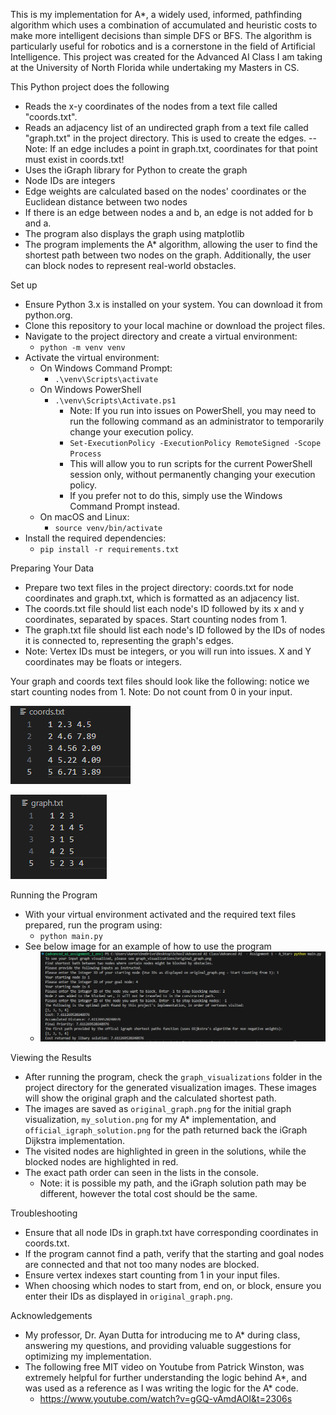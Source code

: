 This is my implementation for A*, a widely used, informed, pathfinding algorithm which uses a combination of accumulated and heuristic costs to make more intelligent decisions than simple DFS or BFS. The algorithm is particularly useful for robotics and is a cornerstone in the field of Artificial Intelligence. This project was created for the Advanced AI Class I am taking at the University of North Florida while undertaking my Masters in CS.

This Python project does the following
  - Reads the x-y coordinates of the nodes from a text file called "coords.txt".
  - Reads an adjacency list of an undirected graph from a text file called "graph.txt" in the project directory. This is used to create the edges.
    -- Note: If an edge includes a point in graph.txt, coordinates for that point must exist in coords.txt!
  - Uses the iGraph library for Python to create the graph
  - Node IDs are integers
  - Edge weights are calculated based on the nodes' coordinates or the Euclidean distance between two nodes
  - If there is an edge between nodes a and b, an edge is not added for b and a.
  - The program also displays the graph using matplotlib
  - The program implements the A* algorithm, allowing the user to find the shortest path between two nodes on the graph. Additionally, the user can block nodes to represent real-world obstacles.

Set up
  - Ensure Python 3.x is installed on your system. You can download it from python.org.
  - Clone this repository to your local machine or download the project files.
  - Navigate to the project directory and create a virtual environment:
    - `python -m venv venv`
  - Activate the virtual environment:
    - On Windows Command Prompt:
      - `.\venv\Scripts\activate`
    - On Windows PowerShell
      - `.\venv\Scripts\Activate.ps1`
        - Note: If you run into issues on PowerShell, you may need to run the following command as an administrator to temporarily change your execution policy.
        - `Set-ExecutionPolicy -ExecutionPolicy RemoteSigned -Scope Process`
        - This will allow you to run scripts for the current PowerShell session only, without permanently changing your execution policy.
        - If you prefer not to do this, simply use the Windows Command Prompt instead.
    - On macOS and Linux:
      - `source venv/bin/activate`
  - Install the required dependencies:
      - `pip install -r requirements.txt`

Preparing Your Data
- Prepare two text files in the project directory: coords.txt for node coordinates and graph.txt, which is formatted as an adjacency list.
- The coords.txt file should list each node's ID followed by its x and y coordinates, separated by spaces. Start counting nodes from 1.
- The graph.txt file should list each node's ID followed by the IDs of nodes it is connected to, representing the graph's edges.
- Note: Vertex IDs must be integers, or you will run into issues. X and Y coordinates may be floats or integers.

Your graph and coords text files should look like the following: notice we start counting nodes from 1. Note: Do not count from 0 in your input.
  
![Coordinate File Example](coords_file_example.png "Coords File Example")
  
![Graph File Example](graph_file_example.png "Graph File Example")

Running the Program
- With your virtual environment activated and the required text files prepared, run the program using:
  - `python main.py`
- See below image for an example of how to use the program
  - ![Advanced AI - Running Example](Advanced_AI_Running_Example.png "Advanced AI - Running Example")

Viewing the Results
- After running the program, check the `graph_visualizations` folder in the project directory for the generated visualization images. These images will show the original graph and the calculated shortest path.
- The images are saved as `original_graph.png` for the initial graph visualization, `my_solution.png` for my A* implementation, and `official_igraph_solution.png` for the path returned back the iGraph Dijkstra implementation. 
- The visited nodes are highlighted in green in the solutions, while the blocked nodes are highlighted in red.
- The exact path order can seen in the lists in the console. 
  - Note: it is possible my path, and the iGraph solution path may be different, however the total cost should be the same.

Troubleshooting
- Ensure that all node IDs in graph.txt have corresponding coordinates in coords.txt.
- If the program cannot find a path, verify that the starting and goal nodes are connected and that not too many nodes are blocked.
- Ensure vertex indexes start counting from 1 in your input files.
- When choosing which nodes to start from, end on, or block, ensure you enter their IDs as displayed in `original_graph.png`.

Acknowledgements 
- My professor, Dr. Ayan Dutta for introducing me to A* during class, answering my questions, and providing valuable suggestions for optimizing my implementation.
- The following free MIT video on Youtube from Patrick Winston, was extremely helpful for further understanding the logic behind A*, and was used as a reference as I was writing the logic for the A* code.
  - https://www.youtube.com/watch?v=gGQ-vAmdAOI&t=2306s